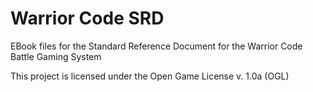 # Warrior Code SRD
EBook files for the Standard Reference Document for the Warrior Code Battle Gaming System

This project is licensed under the Open Game License v. 1.0a (OGL)
